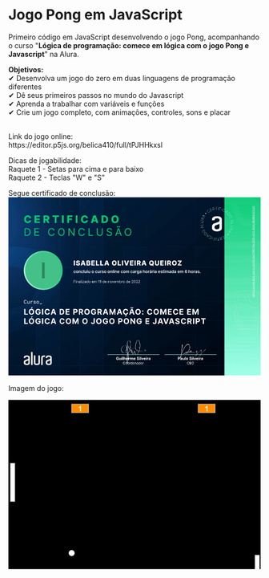 # Jogo Pong em JavaScript

Primeiro código em JavaScript desenvolvendo o jogo Pong, acompanhando o curso "**Lógica de programação: comece em lógica com o jogo Pong e Javascript**" na Alura.

**Objetivos:** <br>
  ✔ Desenvolva um jogo do zero em duas linguagens de programação diferentes <br>
  ✔ Dê seus primeiros passos no mundo do Javascript <br>
  ✔ Aprenda a trabalhar com variáveis e funções <br>
  ✔ Crie um jogo completo, com animações, controles, sons e placar <br>
  
<br>
Link do jogo online: <br>
https://editor.p5js.org/belica410/full/tPJHHkxsl

Dicas de jogabilidade: <br>
Raquete 1 - Setas para cima e para baixo <br>
Raquete 2 - Teclas "W" e "S" <br>

Segue certificado de conclusão:
![alt text](https://github.com/IsabellaOQ/jogo_pong_js/blob/master/certificado.png)

Imagem do jogo:

![alt text](https://github.com/IsabellaOQ/jogo_pong_js/blob/master/pongImage.png)
